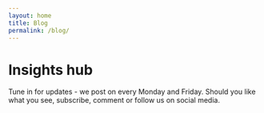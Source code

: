```yaml
---
layout: home
title: Blog
permalink: /blog/
---
```

# Insights hub
<p class = 'half'>Tune in for updates - we post on every Monday and Friday. Should you like what you see, subscribe, comment or follow us on social media.</p>